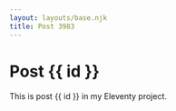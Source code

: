 ```yaml
---
layout: layouts/base.njk
title: Post 3983
---
```


# Post {{ id }}

This is post {{ id }} in my Eleventy project.
